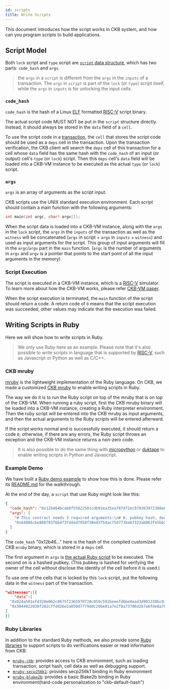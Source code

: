 ```yaml
---
id: scripts
title: Write Scripts
---
```


This document introduces how the script works in CKB system, and how can you program scripts to build applications.


## Script Model

Both `lock` script and `type` script are [`script`  data structure](https://github.com/nervosnetwork/rfcs/blob/master/rfcs/0019-data-structures/0019-data-structures.md#Script), which has two parts: `code_hash` and `args`.

> the `args` in a `script` is different from the `args` in the `inputs` of a transaction. The `args` in `script` is part of the `lock` (or `type`) script itself, while the `args` in `inputs` is for unlocking the input cells.

### `code_hash`

`code_hash` is the hash of a Linux [ELF](https://en.wikipedia.org/wiki/Executable_and_Linkable_Format) formatted [RISC-V](https://riscv.org/) script binary.

The actual script code MUST NOT be put in the `script` structure directly. Instead, it should always be stored in the `data` field of a `cell`.

To use the script code in a [transaction](https://github.com/nervosnetwork/rfcs/blob/master/rfcs/0019-data-structures/0019-data-structures.md#transaction), the `cell` that stores the script code should be used as a `deps` cell in the transaction. Upon the transaction verification, the CKB client will search the `deps` cell of this transaction for a cell whose `data` field has the same hash with the `code_hash` of an input (or output) cell's `type` (or `lock`) script. Then this `deps` cell's `data` field will be loaded into a CKB-VM instance to be executed as the actual `type` (or `lock`) script.

### `args`

`args` is an array of arguments as the script input.

CKB scripts use the UNIX standard execution environment. Each script should contain a main function with the following arguments:

```c
int main(int argc, char* argv[]);
```

When the script data is loaded into a CKB-VM instance, along with the `args` in the `lock` script, the `args` in the `inputs` of the transaction as well as the `witness` will be concatenated (`args` in script + `args` in `inputs` + `witness`) and used as input arguments for the script. This group of input arguments will fill in the `argc`/`argv` part in the `main` function. (`argc` is the number of arguments in `args` and `argv` is a pointer that points to the start point of all the input arguments in the memory)



### Script Execution

The script is executed in a CKB-VM instance, which is a [RISC-V](https://riscv.org/) simulator. To learn more about how the CKB-VM works, please refer [CKB-VM paper](https://github.com/nervosnetwork/rfcs/tree/master/rfcs/0003-ckb-vm).

When the script execution is terminated, the `main` function of the script should return a code. A return code of `0` means that the script execution was succeeded, other values may indicate that the execution was failed.


## Writing Scripts in Ruby

Here we will show how to write scripts in Ruby.

> We only use Ruby here as an example. Please note that it's also possible to write scripts in language that is supported by [RISC-V](https://riscv.org/), such as Javascript or Python as well as C/C++.

### CKB mruby
[mruby](https://github.com/mruby/mruby) is the lightweight implementation of the Ruby language. On CKB, we made a customized [CKB mruby](https://github.com/nervosnetwork/mruby-contracts) to enable writing scripts in Ruby.

The way we do it is to run the Ruby script on top of the mruby that is on top of the CKB-VM. When running a ruby script, first the CKB mruby binary will be loaded into a CKB-VM instance, creating a Ruby interpreter environment. Then the ruby script will be entered into the CKB mruby as input arguments, and then the actual arguments to the Ruby scripts will be entered afterward.

If the script works normal and is successfully executed, it should return a code `0`; otherwise, if there are any errors, the Ruby script throws an exception and the CKB-VM instance returns a non-zero code.


> It is also possible to do the same thing with [micropython](https://micropython.org/) or [duktape](https://duktape.org/) to enable writing scripts in Python and Javascript.

### Example Demo
We have built a [Ruby demo example](https://github.com/nervosnetwork/ckb-demo-ruby) to show how this is done. Please refer its [README.md](https://github.com/nervosnetwork/ckb-demo-ruby/blob/develop/README.md) for the walkthrough.


At the end of the day, a `script` that use Ruby might look like this:

```json
{
  "code_hash": "0x12b464bcab8f55822501cdb91ea35ea707d72ec970363972388a0c49b94d377c",
  "args": [
    "# This contract needs 3 required arguments:\n# 0. pubkey hash, double blake2b hash of pubkey, used to shield the real\n# pubkey in lock script.\n# 1. pubkey, real pubkey used to identify token owner\n# 2. signature, signature used to present ownership\nif ARGV.length != 3\n  raise \"Wrong number of arguments!\"\nend\n\ndef hex_to_bin(s)\n  if s.start_with?(\"0x\")\n    s = s[2..-1]\n  end\n  [s].pack(\"H*\")\nend\n\npubkey_hash = hex_to_bin(ARGV[0])\npubkey = hex_to_bin(ARGV[1])\nhash = Blake2b.new.update(Blake2b.new.update(pubkey).final).final\nunless hash == pubkey_hash\n  raise \"Invalid pubkey!\"\nend\n\ntx = CKB.load_tx\nblake2b = Blake2b.new\n\ntx[\"inputs\"].each_with_index do |input, i|\n  blake2b.update(input[\"hash\"])\n  blake2b.update(input[\"index\"].to_s)\nend\ntx[\"outputs\"].each_with_index do |output, i|\n  blake2b.update(output[\"capacity\"].to_s)\n  blake2b.update(CKB.load_script_hash(i, CKB::Source::OUTPUT, CKB::HashType::LOCK))\n  if hash = CKB.load_script_hash(i, CKB::Source::OUTPUT, CKB::HashType::TYPE)\n    blake2b.update(hash)\n  end\nend\nhash = blake2b.final\npubkey = ARGV[0]\nsignature = ARGV[1]\n\nunless Secp256k1.verify(hex_to_bin(pubkey), hex_to_bin(signature), hash)\n  raise \"Signature verification error!\"\nend\n",
    "0x64886cbe860703f6b4f3fdded7958f38ed3f54ac75d773ba6f323ab063fe5bb2"
  ]
}
```

The `code_hash`  "0x12b46..." here is the hash of the compiled customized CKB `mruby` binary, which is stored in a `deps` cell.

The first argument in `args` is [the actual Ruby script](https://gist.github.com/Mine77/c6dca07d306304a579e80f9184397065) to be executed. The second on is a hashed pubkey. (This pubkey is hashed for verifying the owner of the cell without disclose the identity of the cell before it is used.)

To use one of the cells that is locked by this `lock` script, put the following data in the `witness` part of the transaction.
```json
"witnesses":[{
    "data":[
  "0x024a501efd328e062c8675f2365970728c859c592beeefd6be8ead3d901330bc01",
  "0x3044022038f282cffdd26e2a050d7779ddc29be81a7e2f8a73706d2b7a6fde8a78e950ee0220538657b4c01be3e77827a82e92d33a923e864c55b88fd18cd5e5b25597432e9b"
]
}]
```

### Ruby Libraries

In addition to the standard Ruby methods, we also provide some [Ruby libraries](https://github.com/nervosnetwork/mruby-contracts) to support scripts to do verifications easier or read information from CKB:

* [`mruby-ckb`](https://github.com/nervosnetwork/mruby-contracts/tree/master/mruby-ckb): provides access to CKB environment, such as loading transaction, script hash, cell data as well as debugging support.
* [`mruby-secp256k1`](https://github.com/nervosnetwork/mruby-contracts/tree/master/mruby-secp256k1): provides secp256k1 binding in Ruby environment
* [`mruby-blake2b`](https://github.com/nervosnetwork/mruby-contracts/tree/master/mruby-blake2b): provides a basic Blake2b binding in Ruby environment(hard-code personalization to "ckb-default-hash")
